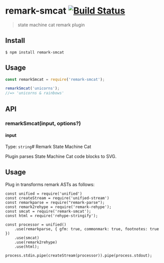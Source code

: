 # remark-smcat [![Build Status](https://travis-ci.com/shedali/remark-smcat.svg?branch=master)](https://travis-ci.com/shedali/remark-smcat)

> state machine cat remark plugin


## Install

```
$ npm install remark-smcat
```


## Usage

```js
const remarkSmcat = require('remark-smcat');

remarkSmcat('unicorns');
//=> 'unicorns & rainbows'
```


## API

### remarkSmcat(input, options?)

#### input

Type: `string`# Remark State Machine Cat

Plugin parses State Machine Cat code blocks to SVG.

## Usage

Plug in transforms remark ASTs as follows:

```
const unified = require('unified')
const createStream = require('unified-stream')
const remarkparse = require("remark-parse");
const remark2rehype = require('remark-rehype');
const smcat = require('remark-smcat');
const html = require('rehype-stringify');

const processor = unified()
	.use(remarkparse, { gfm: true, commonmark: true, footnotes: true })
	.use(smcat)
	.use(remark2rehype)
	.use(html);

process.stdin.pipe(createStream(processor)).pipe(process.stdout);

```

